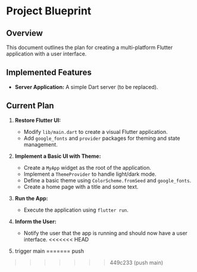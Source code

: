 
# Project Blueprint

## Overview

This document outlines the plan for creating a multi-platform Flutter application with a user interface.

## Implemented Features

*   **Server Application:** A simple Dart server (to be replaced).

## Current Plan

1.  **Restore Flutter UI:**
    *   Modify `lib/main.dart` to create a visual Flutter application.
    *   Add `google_fonts` and `provider` packages for theming and state management.
2.  **Implement a Basic UI with Theme:**
    *   Create a `MyApp` widget as the root of the application.
    *   Implement a `ThemeProvider` to handle light/dark mode.
    *   Define a basic theme using `ColorScheme.fromSeed` and `google_fonts`.
    *   Create a home page with a title and some text.
3.  **Run the App:**
    *   Execute the application using `flutter run`.
4.  **Inform the User:**
    *   Notify the user that the app is running and should now have a user interface.
<<<<<<< HEAD
  
5.  trigger main
=======
push
>>>>>>> 449c233 (push main)
